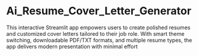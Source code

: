 # Ai_Resume_Cover_Letter_Generator
This interactive Streamlit app empowers users to create polished resumes and customized cover letters tailored to their job role. With smart theme switching, downloadable PDF/TXT formats, and multiple resume types, the app delivers modern presentation with minimal effort 
